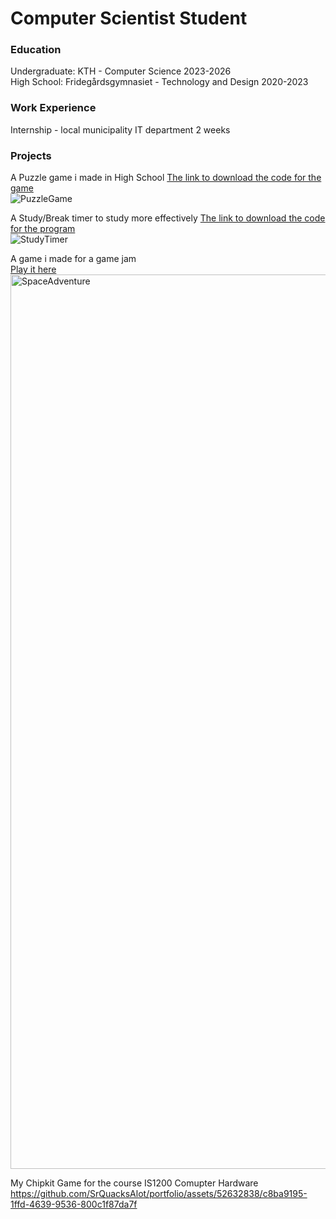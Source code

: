 # Computer Scientist Student

### Education
Undergraduate: KTH - Computer Science 2023-2026  
High School: Fridegårdsgymnasiet - Technology and Design 2020-2023  
### Work Experience
Internship - local municipality IT department 2 weeks  
### Projects
A Puzzle game i made in High School
[The link to download the code for the game](https://github.com/SrQuacksAlot/PuzzleGame)  
![PuzzleGame](https://github.com/SrQuacksAlot/portfolio/assets/52632838/afd0a2f3-7bd3-4e76-9b9e-270aaf8d7cab)

A Study/Break timer to study more effectively
[The link to download the code for the program](https://github.com/SrQuacksAlot/StudyTimer)  
![StudyTimer](https://github.com/SrQuacksAlot/portfolio/assets/52632838/3f58bb4f-15d2-4f00-88df-451071d52c0b)

A game i made for a game jam  
[Play it here](https://play.unity.com/mg/other/space-adventure-3)
<img width="1431" alt="SpaceAdventure" src="https://github.com/SrQuacksAlot/portfolio/assets/52632838/baca0106-1e9d-4b6b-8e39-a9d921b46c02">

My Chipkit Game for the course IS1200 Comupter Hardware
https://github.com/SrQuacksAlot/portfolio/assets/52632838/c8ba9195-1ffd-4639-9536-800c1f87da7f




